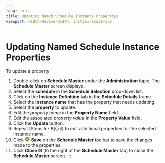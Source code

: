 ```yaml
---
lang: en-us
title: Updating Named Schedule Instance Properties
viewport: width=device-width, initial-scale=1.0
---
```


#  Updating Named Schedule Instance Properties

To update a property:

1.  Double-click on **Schedule Master** under the **Administration**
    topic. The **Schedule Master** screen displays.
2.  Select the **schedule** in the **Schedule Selection** drop-down
    list.
3.  Click on the **Instance Definition** tab in the **Schedule Details**
    frame.
4.  Select the **instance name** that has the property that needs
    updating.
5.  Select the **property** to update.
6.  Edit the *property name* in the **Property Name** field.
7.  Edit the associated *property value* in the **Property Value**
    field.
8.  Click the **Update** button.
9.  Repeat [Steps 5 - 8]{.ul} to edit additional properties for the
    selected instance name.
10. Click ![Green circle with white checkmark     inside](../../../Resources/Images/EM/EMsave.png "Save icon")
    **Save** on the **Schedule Master** toolbar to save the changes made
    to the properties.
11. Click **Close ☒** (to the right of the **Schedule Master** tab) to
    close the **Schedule Master** screen.
:::

 

